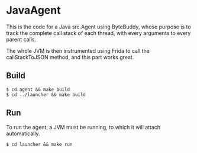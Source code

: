 # JavaAgent
This is the code for a Java src.Agent using ByteBuddy, whose purpose is to track the complete call stack of each thread, with every arguments to every parent calls.

The whole JVM is then instrumented using Frida to call the callStackToJSON method, and this part works great.

## Build

`$ cd agent && make build`  
`$ cd ../launcher && make build`

## Run

To run the agent, a JVM must be running, to which it will attach automatically.

`$ cd launcher && make run`

